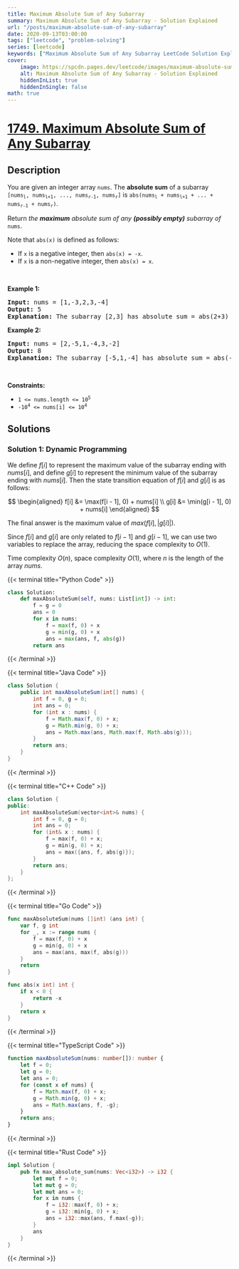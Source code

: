 ```yaml
---
title: Maximum Absolute Sum of Any Subarray
summary: Maximum Absolute Sum of Any Subarray - Solution Explained
url: "/posts/maximum-absolute-sum-of-any-subarray"
date: 2020-09-13T03:00:00
tags: ["leetcode", "problem-solving"]
series: [leetcode]
keywords: ["Maximum Absolute Sum of Any Subarray LeetCode Solution Explained in all languages", "1749", "leetcode question 1749", "Maximum Absolute Sum of Any Subarray", "LeetCode", "leetcode solution in Python3 C++ Java Go PHP Ruby Swift TypeScript Rust C# JavaScript C", "GeeksforGeeks", "InterviewBit", "Coding Ninjas", "HackerRank", "HackerEarth", "CodeChef", "TopCoder", "AlgoExpert", "freeCodeCamp", "Codeforces", "GitHub", "AtCoder", "Samir Paul"]
cover:
    image: https://spcdn.pages.dev/leetcode/images/maximum-absolute-sum-of-any-subarray.webp
    alt: Maximum Absolute Sum of Any Subarray - Solution Explained
    hiddenInList: true
    hiddenInSingle: false
math: true
---
```



# [1749. Maximum Absolute Sum of Any Subarray](https://leetcode.com/problems/maximum-absolute-sum-of-any-subarray)


## Description

<p>You are given an integer array <code>nums</code>. The <strong>absolute sum</strong> of a subarray <code>[nums<sub>l</sub>, nums<sub>l+1</sub>, ..., nums<sub>r-1</sub>, nums<sub>r</sub>]</code> is <code>abs(nums<sub>l</sub> + nums<sub>l+1</sub> + ... + nums<sub>r-1</sub> + nums<sub>r</sub>)</code>.</p>

<p>Return <em>the <strong>maximum</strong> absolute sum of any <strong>(possibly empty)</strong> subarray of </em><code>nums</code>.</p>

<p>Note that <code>abs(x)</code> is defined as follows:</p>

<ul>
	<li>If <code>x</code> is a negative integer, then <code>abs(x) = -x</code>.</li>
	<li>If <code>x</code> is a non-negative integer, then <code>abs(x) = x</code>.</li>
</ul>

<p>&nbsp;</p>
<p><strong class="example">Example 1:</strong></p>

<pre>
<strong>Input:</strong> nums = [1,-3,2,3,-4]
<strong>Output:</strong> 5
<strong>Explanation:</strong> The subarray [2,3] has absolute sum = abs(2+3) = abs(5) = 5.
</pre>

<p><strong class="example">Example 2:</strong></p>

<pre>
<strong>Input:</strong> nums = [2,-5,1,-4,3,-2]
<strong>Output:</strong> 8
<strong>Explanation:</strong> The subarray [-5,1,-4] has absolute sum = abs(-5+1-4) = abs(-8) = 8.
</pre>

<p>&nbsp;</p>
<p><strong>Constraints:</strong></p>

<ul>
	<li><code>1 &lt;= nums.length &lt;= 10<sup>5</sup></code></li>
	<li><code>-10<sup>4</sup> &lt;= nums[i] &lt;= 10<sup>4</sup></code></li>
</ul>

## Solutions

### Solution 1: Dynamic Programming

We define $f[i]$ to represent the maximum value of the subarray ending with $nums[i]$, and define $g[i]$ to represent the minimum value of the subarray ending with $nums[i]$. Then the state transition equation of $f[i]$ and $g[i]$ is as follows:

$$
\begin{aligned}
f[i] &= \max(f[i - 1], 0) + nums[i] \\
g[i] &= \min(g[i - 1], 0) + nums[i]
\end{aligned}
$$

The final answer is the maximum value of $max(f[i], |g[i]|)$.

Since $f[i]$ and $g[i]$ are only related to $f[i - 1]$ and $g[i - 1]$, we can use two variables to replace the array, reducing the space complexity to $O(1)$.

Time complexity $O(n)$, space complexity $O(1)$, where $n$ is the length of the array $nums$.

<!-- tabs:start -->

{{< terminal title="Python Code" >}}
```python
class Solution:
    def maxAbsoluteSum(self, nums: List[int]) -> int:
        f = g = 0
        ans = 0
        for x in nums:
            f = max(f, 0) + x
            g = min(g, 0) + x
            ans = max(ans, f, abs(g))
        return ans
```
{{< /terminal >}}

{{< terminal title="Java Code" >}}
```java
class Solution {
    public int maxAbsoluteSum(int[] nums) {
        int f = 0, g = 0;
        int ans = 0;
        for (int x : nums) {
            f = Math.max(f, 0) + x;
            g = Math.min(g, 0) + x;
            ans = Math.max(ans, Math.max(f, Math.abs(g)));
        }
        return ans;
    }
}
```
{{< /terminal >}}

{{< terminal title="C++ Code" >}}
```cpp
class Solution {
public:
    int maxAbsoluteSum(vector<int>& nums) {
        int f = 0, g = 0;
        int ans = 0;
        for (int& x : nums) {
            f = max(f, 0) + x;
            g = min(g, 0) + x;
            ans = max({ans, f, abs(g)});
        }
        return ans;
    }
};
```
{{< /terminal >}}

{{< terminal title="Go Code" >}}
```go
func maxAbsoluteSum(nums []int) (ans int) {
	var f, g int
	for _, x := range nums {
		f = max(f, 0) + x
		g = min(g, 0) + x
		ans = max(ans, max(f, abs(g)))
	}
	return
}

func abs(x int) int {
	if x < 0 {
		return -x
	}
	return x
}
```
{{< /terminal >}}

{{< terminal title="TypeScript Code" >}}
```ts
function maxAbsoluteSum(nums: number[]): number {
    let f = 0;
    let g = 0;
    let ans = 0;
    for (const x of nums) {
        f = Math.max(f, 0) + x;
        g = Math.min(g, 0) + x;
        ans = Math.max(ans, f, -g);
    }
    return ans;
}
```
{{< /terminal >}}

{{< terminal title="Rust Code" >}}
```rust
impl Solution {
    pub fn max_absolute_sum(nums: Vec<i32>) -> i32 {
        let mut f = 0;
        let mut g = 0;
        let mut ans = 0;
        for x in nums {
            f = i32::max(f, 0) + x;
            g = i32::min(g, 0) + x;
            ans = i32::max(ans, f.max(-g));
        }
        ans
    }
}
```
{{< /terminal >}}

<!-- tabs:end -->

<!-- end -->
